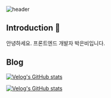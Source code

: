 
<!--
**silver23rain/silver23rain** is a ✨ _special_ ✨ repository because its `README.md` (this file) appears on your GitHub profile.

Here are some ideas to get you started:

- 🔭 I’m currently working on ...
- 🌱 I’m currently learning ...
- 👯 I’m looking to collaborate on ...
- 🤔 I’m looking for help with ...
- 💬 Ask me about ...
- 📫 How to reach me: ...
- 😄 Pronouns: ...
- ⚡ Fun fact: ...
-->

![header](https://capsule-render.vercel.app/api?type=shark&color=auto&height=250&section=header&text=Eunbi's%20GitHub&fontSize=70&animation=scaleIn)

## Introduction 🙌
안녕하세요. 프론트엔드 개발자 박은비입니다.

## Blog
[![Velog's GitHub stats](https://velog-readme-stats.vercel.app/api/badge?name=silver23rain)](https://velog.io/@silver23rain) 

[![Velog's GitHub stats](https://velog-readme-stats.vercel.app/api?name=silver23rain&color=dark)](https://velog.io/@silver23rain) 
